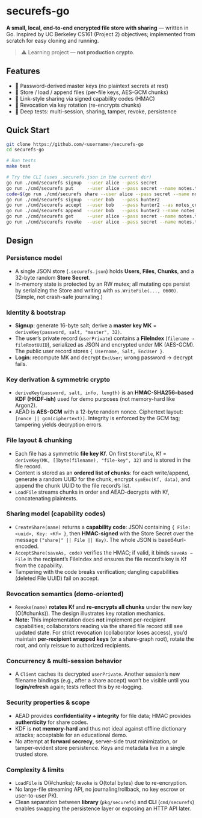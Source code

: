 # securefs-go

**A small, local, end-to-end encrypted file store with sharing** — written in Go.
Inspired by UC Berkeley CS161 (Project 2) objectives; implemented from scratch for easy cloning and running.

> ⚠️ Learning project — **not production crypto**.

## Features
- 🔐 Password-derived master keys (no plaintext secrets at rest)
- 📄 Store / load / append files (per-file keys, AES-GCM chunks)
- 🤝 Link-style sharing via signed capability codes (HMAC)
- 🔄 Revocation via key rotation (re-encrypts chunks)
- 🧪 Deep tests: multi-session, sharing, tamper, revoke, persistence

## Quick Start
```bash
git clone https://github.com/<username>/securefs-go
cd securefs-go

# Run tests
make test

# Try the CLI (uses .securefs.json in the current dir)
go run ./cmd/securefs signup  --user alice --pass secret
go run ./cmd/securefs put     --user alice --pass secret --name notes.txt --data "hello"
code=$(go run ./cmd/securefs share --user alice --pass secret --name notes.txt)
go run ./cmd/securefs signup  --user bob   --pass hunter2
go run ./cmd/securefs accept  --user bob   --pass hunter2 --as notes_copy.txt --code "$code"
go run ./cmd/securefs append  --user bob   --pass hunter2 --name notes_copy.txt --data " world"
go run ./cmd/securefs get     --user alice --pass secret --name notes.txt   # -> hello world
go run ./cmd/securefs revoke  --user alice --pass secret --name notes.txt
```

## Design

### Persistence model
- A single JSON store (`.securefs.json`) holds **Users**, **Files**, **Chunks**, and a 32-byte random **Store Secret**.
- In-memory state is protected by an RW mutex; all mutating ops persist by serializing the Store and writing with `os.WriteFile(..., 0600)`. (Simple, not crash-safe journaling.)

### Identity & bootstrap
- **Signup**: generate 16-byte salt; derive a **master key MK** = `deriveKey(password, salt, "master", 32)`.
- The user’s private record (`userPrivate`) contains a **FileIndex** (`filename → fileRootUUID`), serialized as JSON and encrypted under MK (AES-GCM). The public user record stores `{ Username, Salt, EncUser }`.
- **Login**: recompute MK and decrypt `EncUser`; wrong password → decrypt fails.

### Key derivation & symmetric crypto
- `deriveKey(password, salt, info, length)` is an **HMAC-SHA256–based KDF (HKDF-ish)** used for demo purposes (not memory-hard like Argon2).
- AEAD is **AES-GCM** with a 12-byte random nonce. Ciphertext layout: `[nonce || gcm(ciphertext)]`. Integrity is enforced by the GCM tag; tampering yields decryption errors.

### File layout & chunking
- Each file has a symmetric **file key Kf**. On first `StoreFile`, Kf = `deriveKey(MK, []byte(filename), "file-key", 32)` and is stored in the file record.
- Content is stored as an **ordered list of chunks**: for each write/append, generate a random UUID for the chunk, encrypt `symEnc(Kf, data)`, and append the chunk UUID to the file record’s list.
- `LoadFile` streams chunks in order and AEAD-decrypts with Kf, concatenating plaintexts.

### Sharing model (capability codes)
- `CreateShare(name)` returns a **capability code**: JSON containing `{ File: <uuid>, Key: <Kf> }`, then **HMAC-signed** with the Store Secret over the message `("share|" || File || Key)`. The whole JSON is base64url-encoded.
- `AcceptShare(saveAs, code)` verifies the HMAC; if valid, it binds `saveAs → File` in the recipient’s FileIndex and ensures the file record’s key is Kf from the capability.
- Tampering with the code breaks verification; dangling capabilities (deleted File UUID) fail on accept.

### Revocation semantics (demo-oriented)
- `Revoke(name)` **rotates Kf** and **re-encrypts all chunks** under the new key (O(#chunks)). The design illustrates key rotation mechanics.
- **Note:** This implementation does **not** implement per-recipient capabilities; collaborators reading via the shared file record still see updated state. For strict revocation (collaborator loses access), you’d maintain **per-recipient wrapped keys** (or a share-graph root), rotate the root, and only reissue to authorized recipients.

### Concurrency & multi-session behavior
- A `Client` caches its decrypted `userPrivate`. Another session’s new filename bindings (e.g., after a share accept) won’t be visible until you **login/refresh** again; tests reflect this by re-logging.

### Security properties & scope
- AEAD provides **confidentiality + integrity** for file data; HMAC provides **authenticity** for share codes.
- KDF is **not memory-hard** and thus not ideal against offline dictionary attacks; acceptable for an educational demo.
- No attempt at **forward secrecy**, server-side trust minimization, or tamper-evident store persistence. Keys and metadata live in a single trusted store.

### Complexity & limits
- `LoadFile` is O(#chunks); `Revoke` is O(total bytes) due to re-encryption.
- No large-file streaming API, no journaling/rollback, no key escrow or user-to-user PKI.
- Clean separation between **library** (`pkg/securefs`) and **CLI** (`cmd/securefs`) enables swapping the persistence layer or exposing an HTTP API later.

